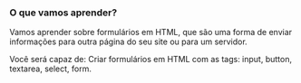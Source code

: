 ### O que vamos aprender?
Vamos aprender sobre formulários em HTML, que são uma forma de enviar informações para outra página do seu site ou para um servidor.

Você será capaz de:
Criar formulários em HTML com as tags: input, button, textarea, select, form.
